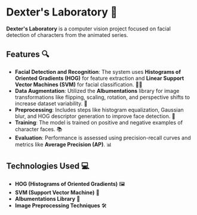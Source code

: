 # Dexter's Laboratory 🤖

**Dexter's Laboratory** is a computer vision project focused on facial detection of characters from the animated series.

## Features 🔍
- **Facial Detection and Recognition**: The system uses **Histograms of Oriented Gradients (HOG)** for feature extraction and **Linear Support Vector Machines (SVM)** for facial classification. 🧑‍🦱
- **Data Augmentation**: Utilized the **Albumentations** library for image transformations like flipping, scaling, rotation, and perspective shifts to increase dataset variability. 🔄
- **Preprocessing**: Includes steps like histogram equalization, Gaussian blur, and HOG descriptor generation to improve face detection. 🎨
- **Training**: The model is trained on positive and negative examples of character faces. 📚
- **Evaluation**: Performance is assessed using precision-recall curves and metrics like **Average Precision (AP)**. 📊

## Technologies Used 💻
- **HOG (Histograms of Oriented Gradients)** 🖼️
- **SVM (Support Vector Machine)** 🧠
- **Albumentations Library** 🔧
- **Image Preprocessing Techniques** 🛠️

